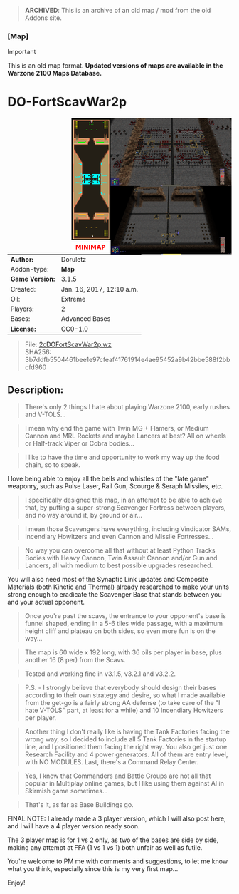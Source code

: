 > **ARCHIVED**: This is an archive of an old map / mod from the old Addons site.

### [Map]

> [!IMPORTANT]
> This is an old map format. **Updated versions of maps are available in the Warzone 2100 Maps Database.**

# DO-FortScavWar2p

<img src="./preview.jpg" align="right" />

| | |
| - | - |
| __Author:__ | Doruletz |
| Addon-type: | __Map__ |
| __Game Version:__ | 3.1.5 |
| Created: | Jan. 16, 2017, 12:10 a.m. |
| Oil: | Extreme |
| Players: | 2 |
| Bases: | Advanced Bases |
| __License:__ | CC0-1.0 |

> File: [2cDOFortScavWar2p.wz](https://github.com/Warzone2100/old-addons-site/raw/main/assets/300/2cDOFortScavWar2p.wz)  
> SHA256: 3b7ddfb5504461bee1e97cfeaf41761914e4ae95452a9b42bbe588f2bbcfd960

## Description:

> There's only 2 things I hate about playing Warzone 2100, early rushes and V-TOLS...

> I mean why end the game with Twin MG + Flamers, or Medium Cannon and MRL Rockets and maybe Lancers at best? All on wheels or Half-track Viper or Cobra bodies...

> I like to have the time and opportunity to work my way up the food chain, so to speak.

I love being able to enjoy all the bells and whistles of the "late game" weaponry, such as Pulse Laser, Rail Gun, Scourge & Seraph Missiles, etc.

> I specifically designed this map, in an attempt to be able to achieve that, by putting a super-strong Scavenger Fortress between players, and no way around it, by ground or air... 

> I mean those Scavengers have everything, including Vindicator SAMs, Incendiary Howitzers and even Cannon and Missile Fortresses... 

> No way you can overcome all that without at least Python Tracks Bodies with Heavy Cannon, Twin Assault Cannon and/or Gun and Lancers, all with medium to best possible upgrades researched.

You will also need most of the Synaptic Link updates and Composite Materials (both Kinetic and Thermal) already researched to make your units strong enough to eradicate the Scavenger Base that stands between you and your actual opponent.

> Once you're past the scavs, the entrance to your opponent's base is funnel shaped, ending in a 5-6 tiles wide passage, with a maximum height cliff and plateau on both sides, so even more fun is on the way...

> The map is 60 wide x 192 long, with 36 oils per player in base, plus another 16 (8 per) from the Scavs.

> Tested and working fine in v3.1.5, v3.2.1 and v3.2.2.

> P.S. - I strongly believe that everybody should design their bases according to their own strategy and desire, so what I made available from the get-go is a fairly strong AA defense (to take care of the "I hate V-TOLS" part, at least for a while) and 10 Incendiary Howitzers per player.

> Another thing I don't really like is having the Tank Factories facing the wrong way, so I decided to include all 5 Tank Factories in the startup line, and I positioned them facing the right way. You also get just one Research Facility and 4 power generators. All of them are entry level, with NO MODULES. Last, there's a Command Relay Center. 

> Yes, I know that Commanders and Battle Groups are not all that popular in Multiplay online games, but I like using them against AI in Skirmish game sometimes...

> That's it, as far as Base Buildings go.

FINAL NOTE: I already made a 3 player version, which I will also post here, and I will have a 4 player version ready soon.

The 3 player map is for 1 vs 2 only, as two of the bases are side by side, making any attempt at FFA (1 vs 1 vs 1) both unfair as well as futile.

You're welcome to PM me with comments and suggestions, to let me know what you think, especially since this is my very first map... 

Enjoy!

